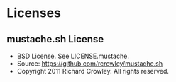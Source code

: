 # Licenses

## mustache.sh License
* BSD License. See LICENSE.mustache.
* Source: https://github.com/rcrowley/mustache.sh
* Copyright 2011 Richard Crowley. All rights reserved.